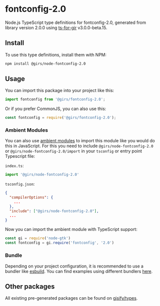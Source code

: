 
# fontconfig-2.0

Node.js TypeScript type definitions for fontconfig-2.0, generated from library version 2.0.0 using [ts-for-gir](https://github.com/gjsify/ts-for-gir) v3.0.0-beta.15.

## Install

To use this type definitions, install them with NPM:
```bash
npm install @girs/node-fontconfig-2.0
```

## Usage

You can import this package into your project like this:
```ts
import fontconfig from '@girs/fontconfig-2.0';
```

Or if you prefer CommonJS, you can also use this:
```ts
const fontconfig = require('@girs/fontconfig-2.0');
```

### Ambient Modules

You can also use [ambient modules](https://github.com/gjsify/ts-for-gir/tree/main/packages/cli#ambient-modules) to import this module like you would do this in JavaScript.
For this you need to include `@girs/node-fontconfig-2.0` or `@girs/node-fontconfig-2.0/import` in your `tsconfig` or entry point Typescript file:

`index.ts`:
```ts
import '@girs/node-fontconfig-2.0'
```

`tsconfig.json`:
```json
{
  "compilerOptions": {
    ...
  },
  "include": ["@girs/node-fontconfig-2.0"],
  ...
}
```

Now you can import the ambient module with TypeScript support: 

```ts
const gi = require('node-gtk')
const fontconfig = gi.require('fontconfig', '2.0')
```



### Bundle

Depending on your project configuration, it is recommended to use a bundler like [esbuild](https://esbuild.github.io/). You can find examples using different bundlers [here](https://github.com/gjsify/ts-for-gir/tree/main/examples).

## Other packages

All existing pre-generated packages can be found on [gjsify/types](https://github.com/gjsify/types).

